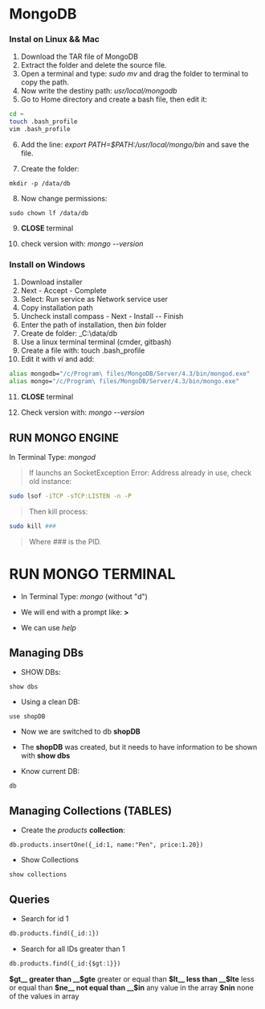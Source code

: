 # MongoDB

### Instal on Linux && Mac 

1. Download the TAR file of MongoDB
2. Extract the folder and delete the source file.
3. Open a terminal and type: _sudo mv_ and drag the folder to terminal to copy the path.
4. Now write the destiny path: _usr/local/mongodb_ 
5. Go to Home directory and create a bash file, then edit it:

```bash
cd ~
touch .bash_profile
vim .bash_profile
```

6. Add the line: _export PATH=$PATH:/usr/local/mongo/bin_ and save the file.

7. Create the folder:

```terminal
mkdir -p /data/db
```

8. Now change permissions:

```terminal
sudo chown lf /data/db
```
9. __CLOSE__ terminal

10. check version with: _mongo --version_


### Install on Windows

1. Download installer
2. Next - Accept - Complete
3. Select: Run service as Network service user
4. Copy installation path
5. Uncheck install compass - Next - Install -- Finish
6. Enter the path of installation, then _bin_ folder 
7. Create de folder: _C:\data/db 
8. Use a linux terminal terminal (cmder, gitbash)
9. Create a file with: touch .bash_profile
10. Edit it with _vi_ and add:

```BASH
alias mongodb="/c/Program\ files/MongoDB/Server/4.3/bin/mongod.exe"
alias mongo="/c/Program\ files/MongoDB/Server/4.3/bin/mongo.exe"
```

11. __CLOSE__ terminal

12. Check version with: _mongo --version_



## RUN MONGO ENGINE

In Terminal Type: _mongod_ 

> If launchs an SocketException Error: Address already in use, check old instance:

```bash
sudo lsof -iTCP -sTCP:LISTEN -n -P
```
> Then kill process:

```bash
sudo kill ###
```
> Where _###_ is the PID. 



# RUN MONGO TERMINAL

* In Terminal Type: _mongo_ (without "d") <br/>

* We will end with a prompt like: __>__ <br/>

* We can use _help_ 



## Managing DBs

* SHOW DBs: 

```shell
show dbs
```

* Using a clean DB:

```shell
use shopDB
```

* Now we are switched to db __shopDB__ 

* The __shopDB__ was created, but it needs to have information to be shown with __show dbs__ 

* Know current DB:

```shell
db
```


## Managing Collections (TABLES)

* Create the _products_ __collection__: 

```shell
db.products.insertOne({_id:1, name:"Pen", price:1.20})
```

* Show Collections

```shell
show collections
```


## Queries

* Search for id 1

```sql
db.products.find({_id:1})
```

* Search for all IDs greater than 1

```sql
db.products.find({_id:{$gt:1}})
```

__$gt__   greater than
__$gte__  greater or equal than
__$lt__   less than
__$lte__  less or equal than
__$ne__   not equal than
__$in__   any value in the array
__$nin__  none of the values in array




